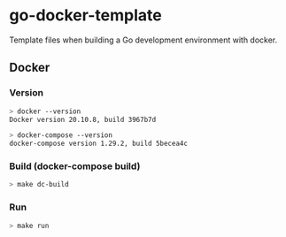 # go-docker-template
  
Template files when building a Go development environment with docker.  
  

## Docker
  
### Version
  
```bash
> docker --version
Docker version 20.10.8, build 3967b7d

> docker-compose --version
docker-compose version 1.29.2, build 5becea4c
```
  
### Build (docker-compose build)
  
```bash
> make dc-build
```
  
### Run
  
```bash
> make run
```